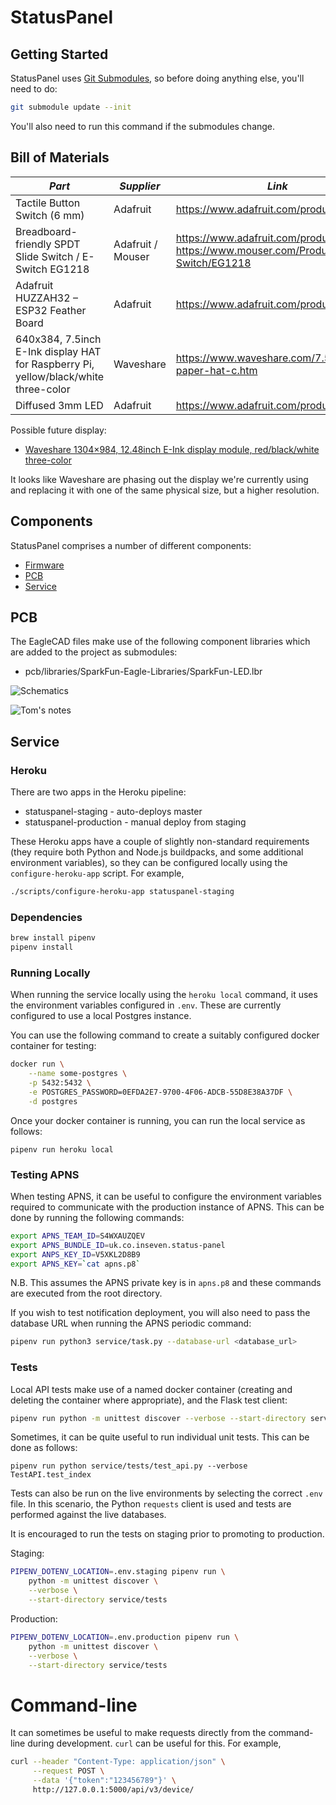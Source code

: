 # StatusPanel

## Getting Started

StatusPanel uses [Git Submodules](https://git-scm.com/book/en/v2/Git-Tools-Submodules), so before doing anything else, you'll need to do:

```bash
git submodule update --init
```

You'll also need to run this command if the submodules change.

## Bill of Materials

| *Part*                                                                              | *Supplier*        | *Link*                                              | *Cost* | *Quantity* |
| ----------------------------------------------------------------------------------- | ----------------- | --------------------------------------------------- | ------ | ---------- |
| Tactile Button Switch (6 mm)                                                        | Adafruit          | https://www.adafruit.com/product/367                | $0.125 | 1          |
| Breadboard-friendly SPDT Slide Switch / E-Switch EG1218                             | Adafruit / Mouser | https://www.adafruit.com/product/805 / https://www.mouser.com/ProductDetail/E-Switch/EG1218                | $0.95  | 1          |
| Adafruit HUZZAH32 – ESP32 Feather Board                                             | Adafruit          | https://www.adafruit.com/product/3405               | $19.95 | 1          |
| 640x384, 7.5inch E-Ink display HAT for Raspberry Pi, yellow/black/white three-color | Waveshare         | https://www.waveshare.com/7.5inch-e-paper-hat-c.htm | $53.99 | 1          |
| Diffused 3mm LED                                                                    | Adafruit          | https://www.adafruit.com/product/4202               | $0.118 | 1          |

Possible future display:

- [Waveshare 1304×984, 12.48inch E-Ink display module, red/black/white three-color](https://www.waveshare.com/product/raspberry-pi/12.48inch-e-paper-module-b.htm)

It looks like Waveshare are phasing out the display we're currently using and replacing it with one of the same physical size, but a higher resolution.

## Components

StatusPanel comprises a number of different components:

- [Firmware](nodemcu/README.markdown)
- [PCB](#pcb)
- [Service](#service)

## PCB

The EagleCAD files make use of the following component libraries which are added to the project as submodules:

- pcb/libraries/SparkFun-Eagle-Libraries/SparkFun-LED.lbr

![Schematics](pcb/statuspanel.png)

![Tom's notes](images/pinout.jpg)

## Service

### Heroku

There are two apps in the Heroku pipeline:

- statuspanel-staging - auto-deploys master
- statuspanel-production - manual deploy from staging

These Heroku apps have a couple of slightly non-standard requirements (they require both Python and Node.js buildpacks, and some additional environment variables), so they can be configured locally using the `configure-heroku-app` script. For example,

```bash
./scripts/configure-heroku-app statuspanel-staging
```

### Dependencies

```bash
brew install pipenv
pipenv install
```

### Running Locally

When running the service locally using the `heroku local` command, it uses the environment variables configured in `.env`. These are currently configured to use a local Postgres instance.

You can use the following command to create a suitably configured docker container for testing:

```bash
docker run \
    --name some-postgres \
    -p 5432:5432 \
    -e POSTGRES_PASSWORD=0EFDA2E7-9700-4F06-ADCB-55D8E38A37DF \
    -d postgres
```

Once your docker container is running, you can run the local service as follows:

```
pipenv run heroku local
```

### Testing APNS

When testing APNS, it can be useful to configure the environment variables required to communicate with the production instance of APNS. This can be done by running the following commands:

```bash
export APNS_TEAM_ID=S4WXAUZQEV
export APNS_BUNDLE_ID=uk.co.inseven.status-panel
export ANPS_KEY_ID=V5XKL2D8B9
export APNS_KEY=`cat apns.p8`
```

N.B. This assumes the APNS private key is in `apns.p8` and these commands are executed from the root directory.

If you wish to test notification deployment, you will also need to pass the database URL when running the APNS periodic command:

```bash
pipenv run python3 service/task.py --database-url <database_url>
```

### Tests

Local API tests make use of a named docker container (creating and deleting the container where appropriate), and the Flask test client:

```bash
pipenv run python -m unittest discover --verbose --start-directory service/tests
```

Sometimes, it can be quite useful to run individual unit tests. This can be done as follows:

```
pipenv run python service/tests/test_api.py --verbose TestAPI.test_index
```

Tests can also be run on the live environments by selecting the correct `.env` file. In this scenario, the Python `requests` client is used and tests are performed against the live databases.

It is encouraged to run the tests on staging prior to promoting to production.

Staging:

```bash
PIPENV_DOTENV_LOCATION=.env.staging pipenv run \
    python -m unittest discover \
    --verbose \
    --start-directory service/tests
```

Production:

```bash
PIPENV_DOTENV_LOCATION=.env.production pipenv run \
    python -m unittest discover \
    --verbose \
    --start-directory service/tests
```

# Command-line

It can sometimes be useful to make requests directly from the command-line during development. `curl` can be useful for this. For example,

```bash
curl --header "Content-Type: application/json" \
     --request POST \
     --data '{"token":"123456789"}' \
     http://127.0.0.1:5000/api/v3/device/
```
